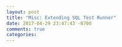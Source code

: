 ```yaml
---
layout: post
title: "Misc: Extending SQL Test Runner"
date: 2017-04-29 23:47:43 -0700
comments: true
categories: 
---
```

